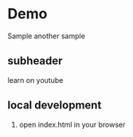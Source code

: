 # Demo  

Sample
another sample

## subheader

learn on youtube

## local development

1. open index.html in your browser